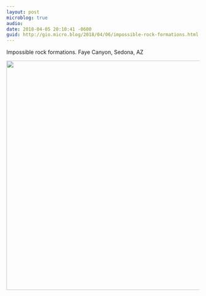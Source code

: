 ```yaml
---
layout: post
microblog: true
audio: 
date: 2018-04-05 20:10:41 -0600
guid: http://gio.micro.blog/2018/04/06/impossible-rock-formations.html
---
```

Impossible rock formations. Faye Canyon, Sedona, AZ

<img src="http://microblog.stevegio.net/uploads/2018/41af6c3965.jpg" width="600" height="600" />

